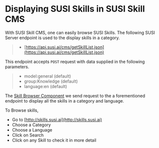 # Displaying SUSI Skills in SUSI Skill CMS

 With SUSI Skill CMS, one can easily browse SUSI Skills. The following SUSI Server endpoint is used to the display skills in a category.

  >- [https://api.susi.ai/cms/getSkillList.json](https://api.susi.ai/cms/getSkillList.json)

This endpoint accepts `POST` request with data supplied in the following parameters.

   >- model:general (default)
   >- group:Knowledge (default)
   >- language:en (default)

The [Skill Browser Component](https://github.com/fossasia/susi_skill_cms/tree/master/src/components/BrowseSkill) we send request to the a forementioned endpoint to display all the skills in a category and language.

To Browse skills,
- Go to [http://skills.susi.ai](http://skills.susi.ai)
- Choose a Category
- Choose a Language 
- Click on Search
- Click on any Skill to check it in more detail 

